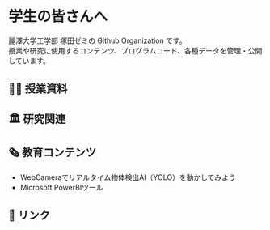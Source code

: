 # 学生の皆さんへ
麗澤大学工学部 塚田ゼミの Github Organization です。  
授業や研究に使用するコンテンツ、プログラムコード、各種データを管理・公開しています。

## 🧑‍🏫 授業資料

## 🏛️ 研究関連

## 🗞️ 教育コンテンツ
- WebCameraでリアルタイム物体検出AI（YOLO）を動かしてみよう
- Microsoft PowerBIツール

## 🔗 リンク


<!--

**Here are some ideas to get you started:**

🙋‍♀️ A short introduction - what is your organization all about?
🌈 Contribution guidelines - how can the community get involved?
👩‍💻 Useful resources - where can the community find your docs? Is there anything else the community should know?
🍿 Fun facts - what does your team eat for breakfast?
🧙 Remember, you can do mighty things with the power of [Markdown](https://docs.github.com/github/writing-on-github/getting-started-with-writing-and-formatting-on-github/basic-writing-and-formatting-syntax)
-->
